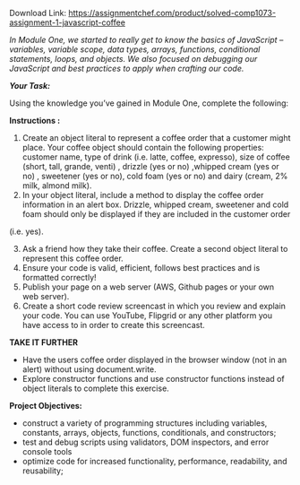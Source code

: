 Download Link: https://assignmentchef.com/product/solved-comp1073-assignment-1-javascript-coffee
<br>



<em>In Module One, we started to really get to know the basics of JavaScript – variables, variable scope, data types, arrays, functions, conditional statements, loops, and objects. We also focused on debugging our JavaScript and best practices to apply when crafting our code.  </em>

<strong><em>Your Task:</em></strong><em>  </em>

Using the knowledge you’ve gained in Module One, complete the following:

<strong>Instructions :  </strong>

<ol>

 <li>Create an object literal to represent a coffee order that a customer might place. Your coffee object should contain the following properties: customer name, type of drink (i.e. latte, coffee, expresso), size of coffee (short, tall, grande, venti) , drizzle (yes or no) ,whipped cream (yes or no) , sweetener (yes or no), cold foam (yes or no) and dairy (cream, 2% milk, almond milk).</li>

 <li>In your object literal, include a method to display the coffee order information in an alert box. Drizzle, whipped cream, sweetener and cold foam should only be displayed if they are included in the customer order</li>

</ol>

(i.e. yes).

<ol start="3">

 <li>Ask a friend how they take their coffee. Create a second object literal to represent this coffee order.</li>

 <li>Ensure your code is valid, efficient, follows best practices and is formatted correctly!</li>

 <li>Publish your page on a web server (AWS, Github pages or your own web server).</li>

 <li>Create a short code review screencast in which you review and explain your code. You can use YouTube, Flipgrid or any other platform you have access to in order to create this screencast.</li>

</ol>

<strong>TAKE IT FURTHER </strong>

<ul>

 <li>Have the users coffee order displayed in the browser window (not in an alert) without using document.write.</li>

 <li>Explore constructor functions and use constructor functions instead of object literals to complete this exercise.</li>

</ul>

<strong>Project Objectives:  </strong>

<ul>

 <li>construct a variety of programming structures including variables, constants, arrays, objects, functions, conditionals, and constructors;</li>

 <li>test and debug scripts using validators, DOM inspectors, and error console tools</li>

 <li>optimize code for increased functionality, performance, readability, and reusability;</li>

</ul>